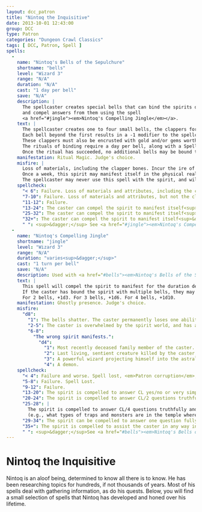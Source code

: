 ```yaml
---
layout: dcc_patron
title: "Nintoq the Inquisitive"
date: 2013-10-01 12:43:00
group: DCC
type: Patron
categories: "Dungeon Crawl Classics"
tags: [ DCC, Patron, Spell ]
spells:
  -
    name: "Nintoq's Bells of the Sepulchure"
    shortname: "bells"
    level: "Wizard 3"
    range: "N/A"
    duration: "N/A"
    cast: "1 day per bell"
    save: "N/A"
    description: |
      The spellcaster creates special bells that can bind the spirits of the dead, 
      and compel answers from them using the spell
      <a href="#jingle"><em>Nintoq's Compelling Jingle</em></a>. 
    text: |
      The spellcaster creates one to four small bells, the clappers for each being crafted from a bone from the corpse of the spirit being bound. 
      Each bell beyond the first results in a -1 modifier to the spellcheck roll for the binding. 
      These clappers must also be encrusted with gold and/or gems worth at least 100gp each. 
      The rituals of binding require a day per bell, along with a Spellburn of CL per bell. 
      Once the ritual has succeeded, no additional bells may be bound to the spirit by the spellcaster.
    manifestation: Ritual Magic. Judge's choice.
    misfire: |
      Loss of materials, including the clapper bones. Incur the ire of the spirit, causing the spirit to haunt the caster for &lt;number of bells attempted&gt;d6 + CL months. 
      Once a week, this spirit may manifest itself in the physical realm, and be seen and heard by anyone. 
      The spellcaster may never use this spell with the spirit, and will likely never get any willing cooperation from the spirit again.
    spellcheck:
      "< 6": Failure. Loss of materials and attributes, including the clapper bones.
      "7-10": Failure. Loss of materials and attributes, but not the clapper bones.
      "11-12": Failure.
      "13-24": The caster can compel the spirit to manifest itself<sup>&dagger;</sup> for CL minutes, once per month.
      "25-32": The caster can compel the spirit to manifest itself<sup>&dagger;</sup> for CL hours, once per month.
      "32+": The caster can compel the spirit to manifest itself<sup>&dagger;</sup> for CL days, once per month.
      " ": <sup>&dagger;</sup> See <a href="#jingle"><em>Nintoq's Compelling Jingle</em></a>
  -
    name: "Nintoq's Compelling Jingle"
    shortname: "jingle"
    level: "Wizard 3"
    range: "N/A"
    duration: "varies<sup>&dagger;</sup>"
    cast: "1 turn per bell"
    save: "N/A"
    description: Used with <a href="#bells"><em>Nintoq's Bells of the Sepulchre</em></a> to question the dead.
    text: |
      This spell will compel the spirit to manifest for the duration determined when creating the bells. 
      If the caster has bound the spirit with multiple bells, they may roll a bonus die. 
      For 2 bells, +1d3. For 3 bells, +1d6. For 4 bells, +1d10.
    manifestation: Ghostly presence. Judge's choice.
    misfire: 
      "d8":
        "1": The bells shatter. The caster permanently loses one ability point per bell. <em>+1 Major corruption</em>.
        "2-5": The caster is overwhelmed by the spirit world, and has a -2 on all rolls for the duration of the manifestation (determined when the bells were bound). <em>+1 Minor corruption</em>.
        "6-8": 
          "The wrong spirit manifests.":
            "d4":
              "1": Most recently deceased family member of the caster.
              "2": Last living, sentient creature killed by the caster, or <em>+1 Minor corruption</em>, if it would be the spirit bound by the bell(s).
              "3": A powerful wizard projecting himself into the astral plane.
              "4": A demon.
    spellcheck:
      "< 4": Failure and worse. Spell lost, <em>Patron corruption</em>, or <em>+1 Minor Corruption.</em>
      "5-8": Failure. Spell Lost.
      "9-12": Failure.
      "13-20": The spirit is compelled to answer CL yes/no or very simple (one or two word answers) questions truthfully.
      "20-24": The spirit is compelled to answer CL/2 questions truthfully.
      "25-28": |
        The spirit is compelled to answer CL/4 questions truthfully and completely, including offering information of interest 
        (e.g., what types of traps and monsters are in the temple where the golden whatsit is kept, and how to avoid them).
      "29-34": The spirit can be compelled to answer one question fully and truthfully. This includes "researching" the question by returning to the astral plane and searching for the answer.
      "35+": The spirit is compelled to assist the caster in any way in both the astral and corporeal planes, and answer one question per the previous result. This assistance lasts the length of the manifestation.<sup>&dagger;</sup>
      " ": <sup>&dagger;</sup>See <a href="#bells"><em>Nintoq's Bells of the Sepulchre</em></a>	  
---
```

# Nintoq the Inquisitive

Nintoq is an aloof being, determined to know all there is to know. He has been researching topics for hundreds, if not thousands of years. Most of his spells deal with gathering information, as do his quests. Below, you will find a small selection of spells that Nintoq has developed and honed over his lifetime.
